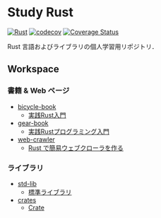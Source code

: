 # Study Rust

[![Rust](https://github.com/kuwata0037/study-rust/actions/workflows/rust.yml/badge.svg)](https://github.com/kuwata0037/study-rust/actions/workflows/rust.yml)
[![codecov](https://codecov.io/gh/kuwata0037/study-rust/branch/master/graph/badge.svg?token=0OC3MY7OY6)](https://codecov.io/gh/kuwata0037/study-rust)
[![Coverage Status](https://coveralls.io/repos/github/kuwata0037/study-rust/badge.svg)](https://coveralls.io/github/kuwata0037/study-rust)

Rust 言語およびライブラリの個人学習用リポジトリ．

## Workspace

### 書籍 & Web ページ

- [bicycle-book](./bicycle-book)
  - [実践Rust入門](https://gihyo.jp/book/2019/978-4-297-10559-4)
- [gear-book](./gear-book)
  - [実践Rustプログラミング入門](https://www.shuwasystem.co.jp/book/9784798061702.html)
- [web-crawler](web-crawler)
  - [Rust で簡易ウェブクローラを作る](https://zenn.dev/shotaro_tsuji/books/32df27b4cc54df4fa7a5/viewer/f74650)

### ライブラリ

- [std-lib](std-lib)
  - [標準ライブラリ](https://doc.rust-lang.org/std/)
- [crates](./crates)
  - [Crate](https://crates.io/)
